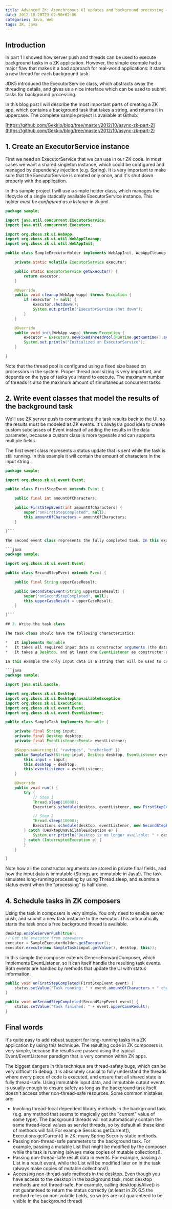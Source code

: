 ```yaml
---
title: Advanced ZK: Asynchronous UI updates and background processing – part 2
date: 2012-10-20T23:02:56+02:00
categories: Java, Web
tags: ZK, Java
---
```


## Introduction

In part 1 I showed how server push and threads can be used to execute background tasks in a ZK application. However, the simple example had a major flaw that makes it a bad approach for real-world applications: it starts a new thread for each background task.

JDK5 introduced the ExecutorService class, which abstracts away the threading details, and gives us a nice interface which can be used to submit tasks for background processing.

In this blog post I will describe the most important parts of creating a ZK app, which contains a background task that takes a string, and returns it in uppercase. The complete sample project is available at Github:

[https://github.com/Gekkio/blog/tree/master/2012/10/async-zk-part-2](https://github.com/Gekkio/blog/tree/master/2012/10/async-zk-part-2)

## 1. Create an ExecutorService instance

First we need an ExecutorService that we can use in our ZK code. In most cases we want a shared singleton instance, which could be configured and managed by dependency injection (e.g. Spring). It is very important to make sure that the ExecutorService is created only once, and it's shut down properly with the application.

In this sample project I will use a simple holder class, which manages the lifecycle of a single statically available ExecutorService instance. This holder _must be configured as a listener_ in zk.xml.

```java
package sample;

import java.util.concurrent.ExecutorService;
import java.util.concurrent.Executors;

import org.zkoss.zk.ui.WebApp;
import org.zkoss.zk.ui.util.WebAppCleanup;
import org.zkoss.zk.ui.util.WebAppInit;

public class SampleExecutorHolder implements WebAppInit, WebAppCleanup {

    private static volatile ExecutorService executor;

    public static ExecutorService getExecutor() {
        return executor;
    }

    @Override
    public void cleanup(WebApp wapp) throws Exception {
        if (executor != null) {
            executor.shutdown();
            System.out.println("ExecutorService shut down");
        }
    }

    @Override
    public void init(WebApp wapp) throws Exception {
        executor = Executors.newFixedThreadPool(Runtime.getRuntime().availableProcessors());
        System.out.println("Initialized an ExecutorService");
    }

}
```

Note that the thread pool is configured using a fixed size based on processors in the system. Proper thread pool sizing is very important, and depends on the type of tasks you intend to execute. The maximum number of threads is also the maximum amount of simultaneous concurrent tasks!

## 2. Write event classes that model the results of the background task

We'll use ZK server push to communicate the task results back to the UI, so the results must be modeled as ZK events. It's always a good idea to create custom subclasses of Event instead of adding the results in the data parameter, because a custom class is more typesafe and can supports multiple fields.

The first event class represents a status update that is sent while the task is still running. In this example it will contain the amount of characters in the input string.

```java
package sample;

import org.zkoss.zk.ui.event.Event;

public class FirstStepEvent extends Event {

    public final int amountOfCharacters;

    public FirstStepEvent(int amountOfCharacters) {
        super("onFirstStepCompleted", null);
        this.amountOfCharacters = amountOfCharacters;
    }

}```

The second event class represents the fully completed task. In this example it contains the input string in upper case.

```java
package sample;

import org.zkoss.zk.ui.event.Event;

public class SecondStepEvent extends Event {

    public final String upperCaseResult;

    public SecondStepEvent(String upperCaseResult) {
        super("onSecondStepCompleted", null);
        this.upperCaseResult = upperCaseResult;
    }

}```

## 3. Write the task class

The task class should have the following characteristics:

*   It implements Runnable
*   It takes all required input data as constructor arguments (the data should be immutable if possible!). This input data must be thread-safe, and generally should not include any ZK-related stuff (no components, sessions, etc.). For example, if you want to use a Textbox value as input, read the value in advance and _don't pass the Textbox itself as an argument_.
*   It takes a Desktop, and at least one EventListener as constructor arguments. They are needed for sending the results back to the UI

In this example the only input data is a string that will be used to compute the task results.

```java
package sample;

import java.util.Locale;

import org.zkoss.zk.ui.Desktop;
import org.zkoss.zk.ui.DesktopUnavailableException;
import org.zkoss.zk.ui.Executions;
import org.zkoss.zk.ui.event.Event;
import org.zkoss.zk.ui.event.EventListener;

public class SampleTask implements Runnable {

    private final String input;
    private final Desktop desktop;
    private final EventListener<Event> eventListener;

    @SuppressWarnings({ "rawtypes", "unchecked" })
    public SampleTask(String input, Desktop desktop, EventListener eventListener) {
        this.input = input;
        this.desktop = desktop;
        this.eventListener = eventListener;
    }

    @Override
    public void run() {
        try {
            // Step 1
            Thread.sleep(10000);
            Executions.schedule(desktop, eventListener, new FirstStepEvent(input.length()));

            // Step 2
            Thread.sleep(10000);
            Executions.schedule(desktop, eventListener, new SecondStepEvent(input.toUpperCase(Locale.ENGLISH)));
        } catch (DesktopUnavailableException e) {
            System.err.println("Desktop is no longer available: " + desktop);
        } catch (InterruptedException e) {
        }
    }

}
```

Note how all the constructor arguments are stored in private final fields, and how the input data is immutable (Strings are immutable in Java!). The task simulates long-running processing by using Thread.sleep, and submits a status event when the "processing" is half done.

## 4. Schedule tasks in ZK composers

Using the task in composers is very simple. You only need to enable server push, and submit a new task instance to the executor. This automatically starts the task once a free background thread is available.

```java
desktop.enableServerPush(true);
// Get the executor from somewhere
executor = SampleExecutorHolder.getExecutor();
executor.execute(new SampleTask(input.getValue(), desktop, this));
```

In this sample the composer extends GenericForwardComposer, which implements EventListener, so it can itself handle the resulting task events. Both events are handled by methods that update the UI with status information.

```java
public void onFirstStepCompleted(FirstStepEvent event) {
    status.setValue("Task running: " + event.amountOfCharacters + " characters in input");
}

public void onSecondStepCompleted(SecondStepEvent event) {
    status.setValue("Task finished: " + event.upperCaseResult);
}
```

## Final words

It's quite easy to add robust support for long-running tasks in a ZK application by using this technique. The resulting code in ZK composers is very simple, because the results are passed using the typical Event/EventListener paradigm that is very common within ZK apps.

The biggest dangers in this technique are thread-safety bugs, which can be very difficult to debug. It is absolutely crucial to fully understand the threads where every piece of code is executed, and ensure that all shared state is fully thread-safe. Using immutable input data, and immutable output events is usually enough to ensure safety as long as the background task itself doesn't access other non-thread-safe resources. Some common mistakes are:

*   Invoking thread-local dependent library methods in the background task (e.g. any method that seems to magically get the "current" value of some type). The background threads will not automatically contain the same thread-local values as servlet threads, so by default all these kind of methods will fail. For example Sessions.getCurrent(), Executions.getCurrent() in ZK, many Spring Security static methods.
*   Passing non-thread-safe parameters to the background task. For example, passing a mutable List that might be modified by the composer while the task is running (always make copies of mutable collections!).
*   Passing non-thread-safe result data in events. For example, passing a List in a result event, while the List will be modified later on in the task (always make copies of mutable collections!).
*   Accessing non-thread-safe methods in the desktop. Even though you have access to the desktop in the background task, most desktop methods are not thread-safe. For example, calling desktop.isAlive() is not guaranteed to return the status correctly (at least in ZK 6.5 the method relies on non-volatile fields, so writes are not guaranteed to be visible in the background thread)
